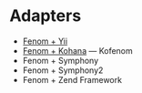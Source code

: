 Adapters
========

* [Fenom + Yii](https://bitbucket.org/RSol/rfenomviewrender)
* [Fenom + Kohana](https://github.com/2bj/kofenom) — Kofenom
* Fenom + Symphony
* Fenom + Symphony2
* Fenom + Zend Framework